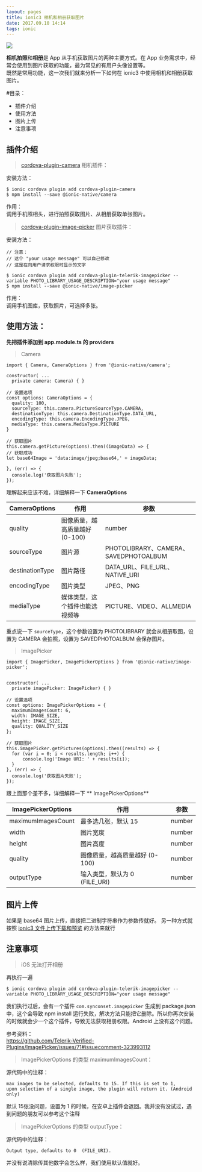 ```yaml
---
layout: pages
title: ionic3 相机和相册获取图片
date: 2017.09.10 14:14
tags: ionic
---
```


![](http://upload-images.jianshu.io/upload_images/2024647-4cc6982b140505b9.jpg?imageMogr2/auto-orient/strip%7CimageView2/2/w/1240)

**相机拍照**和**相册**是 App 从手机获取图片的两种主要方式。在 App 业务需求中，经常会使用到图片获取的功能，最为常见的有用户头像设置等。  
既然是常用功能，这一次我们就来分析一下如何在 ionic3 中使用相机和相册获取图片。

#目录：
- 插件介绍
- 使用方法
- 图片上传
- 注意事项

插件介绍
---
> [cordova-plugin-camera](https://github.com/apache/cordova-plugin-camera) 相机插件：

<!-- more -->

安装方法：

    $ ionic cordova plugin add cordova-plugin-camera
    $ npm install --save @ionic-native/camera

作用：    
调用手机照相头，进行拍照获取图片、从相册获取单张图片。

> [cordova-plugin-image-picker](https://github.com/wymsee/cordova-imagePicker) 图片获取插件：

安装方法：

    // 注意： 
    // 这个 "your usage message" 可以自己修改
    // 这是在向用户请求权限时显示的文字

    $ ionic cordova plugin add cordova-plugin-telerik-imagepicker --variable PHOTO_LIBRARY_USAGE_DESCRIPTION="your usage message"
    $ npm install --save @ionic-native/image-picker

作用：  
调用手机图库，获取照片，可选择多张。

使用方法：
---
**先把插件添加到 app.module.ts 的 providers**
> Camera

    import { Camera, CameraOptions } from '@ionic-native/camera';

    constructor( ...
      private camera: Camera) { }

    // 设置选项
    const options: CameraOptions = {
      quality: 100,
      sourceType: this.camera.PictureSourceType.CAMERA,
      destinationType: this.camera.DestinationType.DATA_URL,
      encodingType: this.camera.EncodingType.JPEG,
      mediaType: this.camera.MediaType.PICTURE
    }

    // 获取图片
    this.camera.getPicture(options).then((imageData) => {
    // 获取成功
    let base64Image = 'data:image/jpeg;base64,' + imageData;

    }, (err) => {
      console.log('获取图片失败');
    });

理解起来应该不难，详细解释一下 **CameraOptions**

CameraOptions  | 作用 | 参数 |
----  |------    |----     
quality | 图像质量，越高质量越好 (0-100) | number  
sourceType | 图片源 | PHOTOLIBRARY、CAMERA、SAVEDPHOTOALBUM  
destinationType | 图片路径  | DATA_URL、FILE_URL、NATIVE_URI  
encodingType  | 图片类型  | JPEG、PNG  
mediaType | 媒体类型，这个插件也能选视频等 | PICTURE、VIDEO、ALLMEDIA |

重点说一下 `sourceType`，这个参数设置为 PHOTOLIBRARY 就会从相册取图，设置为 CAMERA 会拍照，设置为 SAVEDPHOTOALBUM 会保存图片。

> ImagePicker


    import { ImagePicker, ImagePickerOptions } from '@ionic-native/image-picker';


    constructor( ...
      private imagePicker: ImagePicker) { }

    // 设置选项
    const options: ImagePickerOptions = {
      maximumImagesCount: 6,
      width: IMAGE_SIZE,
      height: IMAGE_SIZE,
      quality: QUALITY_SIZE
    };

    // 获取图片
    this.imagePicker.getPictures(options).then((results) => {
      for (var i = 0; i < results.length; i++) {
          console.log('Image URI: ' + results[i]);
      }
    }, (err) => {
      console.log('获取图片失败');
    });

跟上面那个差不多，详细解释一下 ** ImagePickerOptions**

ImagePickerOptions  | 作用 | 参数 
---- |------    |----  
maximumImagesCount | 最多选几张，默认 15 | number 
width | 图片宽度 | number 
height | 图片高度  | number 
quality | 图像质量，越高质量越好 (0-100) | number 
outputType | 输入类型，默认为 0 (FILE_URI) | number 

图片上传
---
如果是 base64 图片上传，直接把二进制字符串作为参数传就好。
另一种方式就按照 [ionic3 文件上传下载和预览](http://www.jianshu.com/p/e5631e241a73) 的方法来就行

注意事项
---
> iOS 无法打开相册

再执行一遍

    $ ionic cordova plugin add cordova-plugin-telerik-imagepicker --variable PHOTO_LIBRARY_USAGE_DESCRIPTION="your usage message"

我们执行过后，会有一个插件 `com.synconset.imagepicker` 生成到 package.json 中，这个会导致 npm install 运行失败，解决方法只能把它删除。所以你再次安装的时候就会少一个这个插件，导致无法获取相册权限。Android 上没有这个问题。

参考资料：  
https://github.com/Telerik-Verified-Plugins/ImagePicker/issues/71#issuecomment-323993112

> ImagePickerOptions 的类型 maximumImagesCount：

源代码中的注释：

    max images to be selected, defaults to 15. If this is set to 1, 
    upon selection of a single image, the plugin will return it. (Android only)

默认 15张没问题，设置为 1 的时候，在安卓上插件会返回。我并没有没试过，遇到问题的朋友可以参考这个注释

> ImagePickerOptions 的类型 outputType：

源代码中的注释：

    Output type, defaults to 0  (FILE_URI).

并没有说清除传其他数字会怎么样，我们使用默认值就好。
